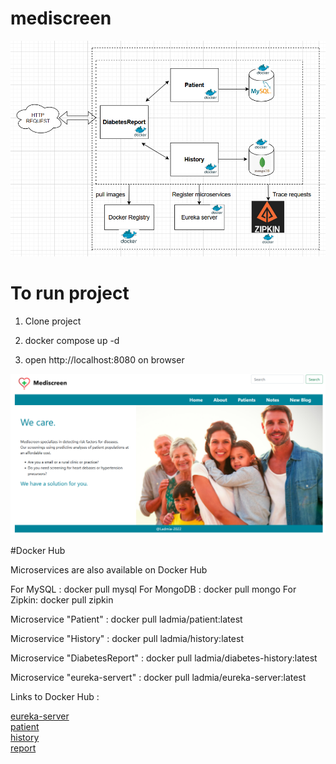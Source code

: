# mediscreen
![Architecture](https://github.com/ladmiamadi/mediscreen/blob/final-branch/mediscreen-architecture.png)

# To run project
1. Clone project
2. docker compose up -d 

3. open http://localhost:8080 on browser

![home-page](https://github.com/ladmiamadi/mediscreen/blob/final-branch/home-page.png)

#Docker Hub

Microservices are also available on Docker Hub

For MySQL : docker pull mysql
For MongoDB : docker pull mongo
For Zipkin: docker pull zipkin

Microservice "Patient" : docker pull ladmia/patient:latest

Microservice "History" : docker pull ladmia/history:latest

Microservice "DiabetesReport" : docker pull ladmia/diabetes-history:latest

Microservice "eureka-servert" : docker pull ladmia/eureka-server:latest

Links to Docker Hub :

[eureka-server](https://hub.docker.com/r/ladmia/eureka-server) <br>
[patient](https://hub.docker.com/r/ladmia/patient)<br>
[history](https://hub.docker.com/r/ladmia/history)<br>
[report](https://hub.docker.com/r/ladmia/diabetes-report)
